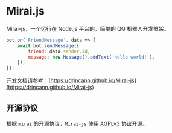 # Mirai.js

Mirai-js，一个运行在 Node.js 平台的，简单的 QQ 机器人开发框架。

```js
bot.on('FriendMessage', data => {
    await bot.sendMessage({
        friend: data.sender.id,
        message: new Message().addText('hello world!'),
    });
});
```

开发文档请参考：[https://drincann.github.io/Mirai-js](https://drincann.github.io/Mirai-js)



## 开源协议

根据 `mirai` 的开源协议，`Mirai-js` 使用 [AGPLv3](https://github.com/project-mirai/mirai-api-http/blob/master/LICENSE) 协议开源。
